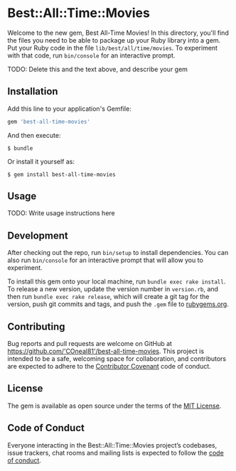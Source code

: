 # Best::All::Time::Movies

Welcome to the new gem, Best All-Time Movies! In this directory, you'll find the files you need to be able to package up your Ruby library into a gem. Put your Ruby code in the file `lib/best/all/time/movies`. To experiment with that code, run `bin/console` for an interactive prompt.

TODO: Delete this and the text above, and describe your gem

## Installation

Add this line to your application's Gemfile:

```ruby
gem 'best-all-time-movies'
```

And then execute:

    $ bundle

Or install it yourself as:

    $ gem install best-all-time-movies

## Usage

TODO: Write usage instructions here

## Development

After checking out the repo, run `bin/setup` to install dependencies. You can also run `bin/console` for an interactive prompt that will allow you to experiment.

To install this gem onto your local machine, run `bundle exec rake install`. To release a new version, update the version number in `version.rb`, and then run `bundle exec rake release`, which will create a git tag for the version, push git commits and tags, and push the `.gem` file to [rubygems.org](https://rubygems.org).

## Contributing

Bug reports and pull requests are welcome on GitHub at https://github.com/'COneal81'/best-all-time-movies. This project is intended to be a safe, welcoming space for collaboration, and contributors are expected to adhere to the [Contributor Covenant](http://contributor-covenant.org) code of conduct.

## License

The gem is available as open source under the terms of the [MIT License](https://opensource.org/licenses/MIT).

## Code of Conduct

Everyone interacting in the Best::All::Time::Movies project’s codebases, issue trackers, chat rooms and mailing lists is expected to follow the [code of conduct](https://github.com/'COneal81'/best-all-time-movies/blob/master/CODE_OF_CONDUCT.md).
